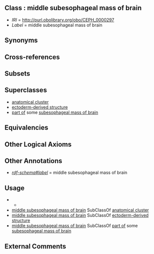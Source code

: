 
## Class : middle subesophageal mass of brain

 * *IRI* = http://purl.obolibrary.org/obo/CEPH_0000297
 * *Label* = middle subesophageal mass of brain

## Synonyms


## Cross-references


## Subsets


## Superclasses

 * [anatomical cluster](../../UBERON/77/UBERON_0000477.md)
 * [ectoderm-derived structure](../../UBERON/21/UBERON_0004121.md)
 * [part of](../../BFO/50/BFO_0000050.md) some [subesophageal mass of brain](../../CEPH/96/CEPH_0000296.md)

## Equivalencies


## Other Logical Axioms


## Other Annotations

 * *[rdf-schema#label](../../el/rdf-schema#label.md)* = middle subesophageal mass of brain

## Usage

 * -
 * [middle subesophageal mass of brain](../../CEPH/97/CEPH_0000297.md) SubClassOf [anatomical cluster](../../UBERON/77/UBERON_0000477.md)
 * [middle subesophageal mass of brain](../../CEPH/97/CEPH_0000297.md) SubClassOf [ectoderm-derived structure](../../UBERON/21/UBERON_0004121.md)
 * [middle subesophageal mass of brain](../../CEPH/97/CEPH_0000297.md) SubClassOf [part of](../../BFO/50/BFO_0000050.md) some [subesophageal mass of brain](../../CEPH/96/CEPH_0000296.md)

## External Comments

